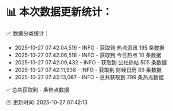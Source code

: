 📊 本次数据更新统计：
==========================

📈 数据分类统计：
- 2025-10-27 07:42:04,519 - INFO - 获取到 热点资讯 195 条数据
- 2025-10-27 07:42:06,518 - INFO - 获取到 今日热点 10 条数据
- 2025-10-27 07:42:09,432 - INFO - 获取到 公社热帖 505 条数据
- 2025-10-27 07:42:11,938 - INFO - 获取到 财经日历 89 条数据
- 2025-10-27 07:42:13,087 - INFO - 总共获取到 799 条热点数据

✅ 总共获取到 - 条热点数据

🕐 更新时间: 2025-10-27 07:42:13
